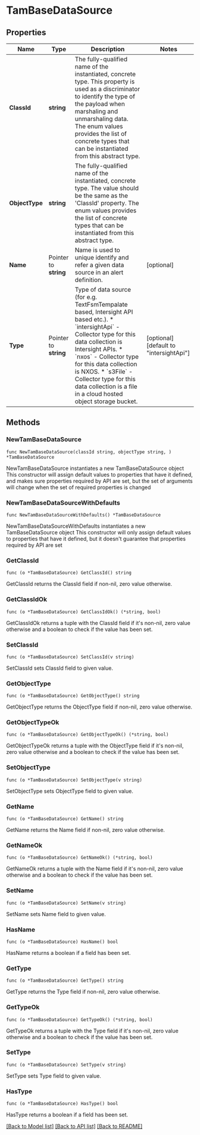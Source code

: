 # TamBaseDataSource

## Properties

Name | Type | Description | Notes
------------ | ------------- | ------------- | -------------
**ClassId** | **string** | The fully-qualified name of the instantiated, concrete type. This property is used as a discriminator to identify the type of the payload when marshaling and unmarshaling data. The enum values provides the list of concrete types that can be instantiated from this abstract type. | 
**ObjectType** | **string** | The fully-qualified name of the instantiated, concrete type. The value should be the same as the &#39;ClassId&#39; property. The enum values provides the list of concrete types that can be instantiated from this abstract type. | 
**Name** | Pointer to **string** | Name is used to unique identify and refer a given data source in an alert definition. | [optional] 
**Type** | Pointer to **string** | Type of data source (for e.g. TextFsmTempalate based, Intersight API based etc.). * &#x60;intersightApi&#x60; - Collector type for this data collection is Intersight APIs. * &#x60;nxos&#x60; - Collector type for this data collection is NXOS. * &#x60;s3File&#x60; - Collector type for this data collection is a file in a cloud hosted object storage bucket. | [optional] [default to "intersightApi"]

## Methods

### NewTamBaseDataSource

`func NewTamBaseDataSource(classId string, objectType string, ) *TamBaseDataSource`

NewTamBaseDataSource instantiates a new TamBaseDataSource object
This constructor will assign default values to properties that have it defined,
and makes sure properties required by API are set, but the set of arguments
will change when the set of required properties is changed

### NewTamBaseDataSourceWithDefaults

`func NewTamBaseDataSourceWithDefaults() *TamBaseDataSource`

NewTamBaseDataSourceWithDefaults instantiates a new TamBaseDataSource object
This constructor will only assign default values to properties that have it defined,
but it doesn't guarantee that properties required by API are set

### GetClassId

`func (o *TamBaseDataSource) GetClassId() string`

GetClassId returns the ClassId field if non-nil, zero value otherwise.

### GetClassIdOk

`func (o *TamBaseDataSource) GetClassIdOk() (*string, bool)`

GetClassIdOk returns a tuple with the ClassId field if it's non-nil, zero value otherwise
and a boolean to check if the value has been set.

### SetClassId

`func (o *TamBaseDataSource) SetClassId(v string)`

SetClassId sets ClassId field to given value.


### GetObjectType

`func (o *TamBaseDataSource) GetObjectType() string`

GetObjectType returns the ObjectType field if non-nil, zero value otherwise.

### GetObjectTypeOk

`func (o *TamBaseDataSource) GetObjectTypeOk() (*string, bool)`

GetObjectTypeOk returns a tuple with the ObjectType field if it's non-nil, zero value otherwise
and a boolean to check if the value has been set.

### SetObjectType

`func (o *TamBaseDataSource) SetObjectType(v string)`

SetObjectType sets ObjectType field to given value.


### GetName

`func (o *TamBaseDataSource) GetName() string`

GetName returns the Name field if non-nil, zero value otherwise.

### GetNameOk

`func (o *TamBaseDataSource) GetNameOk() (*string, bool)`

GetNameOk returns a tuple with the Name field if it's non-nil, zero value otherwise
and a boolean to check if the value has been set.

### SetName

`func (o *TamBaseDataSource) SetName(v string)`

SetName sets Name field to given value.

### HasName

`func (o *TamBaseDataSource) HasName() bool`

HasName returns a boolean if a field has been set.

### GetType

`func (o *TamBaseDataSource) GetType() string`

GetType returns the Type field if non-nil, zero value otherwise.

### GetTypeOk

`func (o *TamBaseDataSource) GetTypeOk() (*string, bool)`

GetTypeOk returns a tuple with the Type field if it's non-nil, zero value otherwise
and a boolean to check if the value has been set.

### SetType

`func (o *TamBaseDataSource) SetType(v string)`

SetType sets Type field to given value.

### HasType

`func (o *TamBaseDataSource) HasType() bool`

HasType returns a boolean if a field has been set.


[[Back to Model list]](../README.md#documentation-for-models) [[Back to API list]](../README.md#documentation-for-api-endpoints) [[Back to README]](../README.md)


